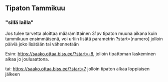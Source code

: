 ## Tipaton Tammikuu

### "sillä lailla"

Jos tulee tarvetta aloittaa määrämittainen 31pv tipaton
muuna aikana kuin tammikuun ensimmäisenä,
voi urliin lisätä parametrin ?start=[numero] jolloin
päiviä joko lisätään tai vähennetään

Esim: https://saako.ottaa.biss.ee/?start=-8,
jolloin tipattoman laskeminen alkaa jo jouluaattona.

tai: https://saako.ottaa.biss.ee/?start=7
jolloin tipaton alkaa loppiaisen jälkeen